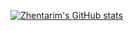 [![Zhentarim's GitHub stats](https://github-readme-stats.vercel.app/api?username=zhentilar&theme=transparent)](https://github.com/zhentilar/github-readme-stats)

